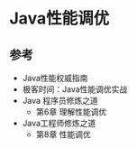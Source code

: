 # Java性能调优















##  参考
- Java性能权威指南
- 极客时间：Java性能调优实战
- Java 程序员修炼之道
  - 第6章 理解性能调优
- Java工程师修炼之道
  - 第8章 性能调优










